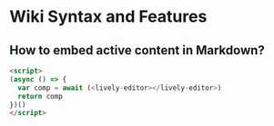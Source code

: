 # Wiki Syntax and Features

## How to embed active content in Markdown?



```html
<script>
(async () => {
  var comp = await (<lively-editor></lively-editor>)
  return comp
})()
</script>
```

<script>
(async () => {
  var comp = await (<lively-editor></lively-editor>)
  return comp
})()
</script>